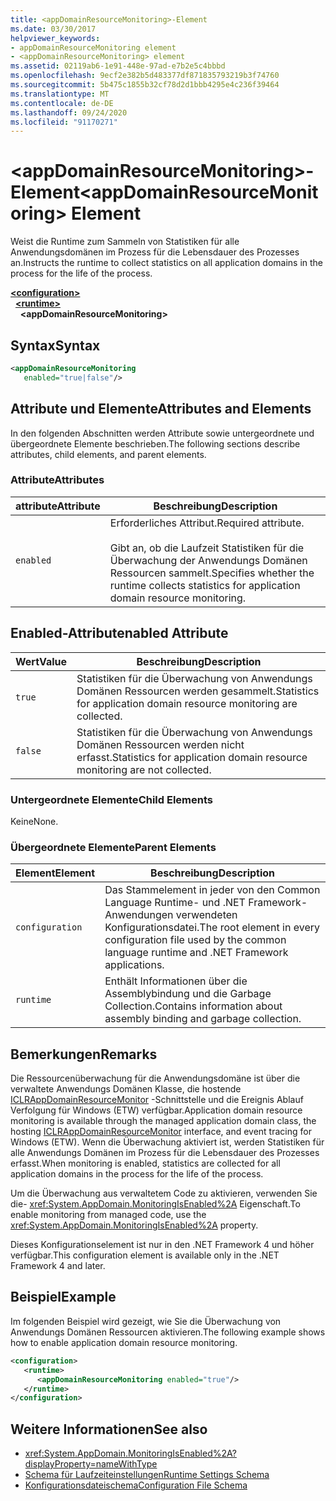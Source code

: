 ```yaml
---
title: <appDomainResourceMonitoring>-Element
ms.date: 03/30/2017
helpviewer_keywords:
- appDomainResourceMonitoring element
- <appDomainResourceMonitoring> element
ms.assetid: 02119ab6-1e91-448e-97ad-e7b2e5c4bbbd
ms.openlocfilehash: 9ecf2e382b5d483377df871835793219b3f74760
ms.sourcegitcommit: 5b475c1855b32cf78d2d1bbb4295e4c236f39464
ms.translationtype: MT
ms.contentlocale: de-DE
ms.lasthandoff: 09/24/2020
ms.locfileid: "91170271"
---
```

# <a name="appdomainresourcemonitoring-element"></a><span data-ttu-id="fd909-102">\<appDomainResourceMonitoring>-Element</span><span class="sxs-lookup"><span data-stu-id="fd909-102">\<appDomainResourceMonitoring> Element</span></span>

<span data-ttu-id="fd909-103">Weist die Runtime zum Sammeln von Statistiken für alle Anwendungsdomänen im Prozess für die Lebensdauer des Prozesses an.</span><span class="sxs-lookup"><span data-stu-id="fd909-103">Instructs the runtime to collect statistics on all application domains in the process for the life of the process.</span></span>  
  
[**\<configuration>**](../configuration-element.md)\
&nbsp;&nbsp;[**\<runtime>**](runtime-element.md)\
&nbsp;&nbsp;&nbsp;&nbsp;**\<appDomainResourceMonitoring>**  
  
## <a name="syntax"></a><span data-ttu-id="fd909-104">Syntax</span><span class="sxs-lookup"><span data-stu-id="fd909-104">Syntax</span></span>  
  
```xml  
<appDomainResourceMonitoring
   enabled="true|false"/>  
```  
  
## <a name="attributes-and-elements"></a><span data-ttu-id="fd909-105">Attribute und Elemente</span><span class="sxs-lookup"><span data-stu-id="fd909-105">Attributes and Elements</span></span>  

 <span data-ttu-id="fd909-106">In den folgenden Abschnitten werden Attribute sowie untergeordnete und übergeordnete Elemente beschrieben.</span><span class="sxs-lookup"><span data-stu-id="fd909-106">The following sections describe attributes, child elements, and parent elements.</span></span>  
  
### <a name="attributes"></a><span data-ttu-id="fd909-107">Attribute</span><span class="sxs-lookup"><span data-stu-id="fd909-107">Attributes</span></span>  
  
|<span data-ttu-id="fd909-108">attribute</span><span class="sxs-lookup"><span data-stu-id="fd909-108">Attribute</span></span>|<span data-ttu-id="fd909-109">Beschreibung</span><span class="sxs-lookup"><span data-stu-id="fd909-109">Description</span></span>|  
|---------------|-----------------|  
|`enabled`|<span data-ttu-id="fd909-110">Erforderliches Attribut.</span><span class="sxs-lookup"><span data-stu-id="fd909-110">Required attribute.</span></span><br /><br /> <span data-ttu-id="fd909-111">Gibt an, ob die Laufzeit Statistiken für die Überwachung der Anwendungs Domänen Ressourcen sammelt.</span><span class="sxs-lookup"><span data-stu-id="fd909-111">Specifies whether the runtime collects statistics for application domain resource monitoring.</span></span>|  
  
## <a name="enabled-attribute"></a><span data-ttu-id="fd909-112">Enabled-Attribut</span><span class="sxs-lookup"><span data-stu-id="fd909-112">enabled Attribute</span></span>  
  
|<span data-ttu-id="fd909-113">Wert</span><span class="sxs-lookup"><span data-stu-id="fd909-113">Value</span></span>|<span data-ttu-id="fd909-114">Beschreibung</span><span class="sxs-lookup"><span data-stu-id="fd909-114">Description</span></span>|  
|-----------|-----------------|  
|`true`|<span data-ttu-id="fd909-115">Statistiken für die Überwachung von Anwendungs Domänen Ressourcen werden gesammelt.</span><span class="sxs-lookup"><span data-stu-id="fd909-115">Statistics for application domain resource monitoring are collected.</span></span>|  
|`false`|<span data-ttu-id="fd909-116">Statistiken für die Überwachung von Anwendungs Domänen Ressourcen werden nicht erfasst.</span><span class="sxs-lookup"><span data-stu-id="fd909-116">Statistics for application domain resource monitoring are not collected.</span></span>|  
  
### <a name="child-elements"></a><span data-ttu-id="fd909-117">Untergeordnete Elemente</span><span class="sxs-lookup"><span data-stu-id="fd909-117">Child Elements</span></span>  

 <span data-ttu-id="fd909-118">Keine</span><span class="sxs-lookup"><span data-stu-id="fd909-118">None.</span></span>  
  
### <a name="parent-elements"></a><span data-ttu-id="fd909-119">Übergeordnete Elemente</span><span class="sxs-lookup"><span data-stu-id="fd909-119">Parent Elements</span></span>  
  
|<span data-ttu-id="fd909-120">Element</span><span class="sxs-lookup"><span data-stu-id="fd909-120">Element</span></span>|<span data-ttu-id="fd909-121">Beschreibung</span><span class="sxs-lookup"><span data-stu-id="fd909-121">Description</span></span>|  
|-------------|-----------------|  
|`configuration`|<span data-ttu-id="fd909-122">Das Stammelement in jeder von den Common Language Runtime- und .NET Framework-Anwendungen verwendeten Konfigurationsdatei.</span><span class="sxs-lookup"><span data-stu-id="fd909-122">The root element in every configuration file used by the common language runtime and .NET Framework applications.</span></span>|  
|`runtime`|<span data-ttu-id="fd909-123">Enthält Informationen über die Assemblybindung und die Garbage Collection.</span><span class="sxs-lookup"><span data-stu-id="fd909-123">Contains information about assembly binding and garbage collection.</span></span>|  
  
## <a name="remarks"></a><span data-ttu-id="fd909-124">Bemerkungen</span><span class="sxs-lookup"><span data-stu-id="fd909-124">Remarks</span></span>  

 <span data-ttu-id="fd909-125">Die Ressourcenüberwachung für die Anwendungsdomäne ist über die verwaltete Anwendungs Domänen Klasse, die hostende [ICLRAppDomainResourceMonitor](../../../unmanaged-api/hosting/iclrappdomainresourcemonitor-interface.md) -Schnittstelle und die Ereignis Ablauf Verfolgung für Windows (ETW) verfügbar.</span><span class="sxs-lookup"><span data-stu-id="fd909-125">Application domain resource monitoring is available through the managed application domain class, the hosting [ICLRAppDomainResourceMonitor](../../../unmanaged-api/hosting/iclrappdomainresourcemonitor-interface.md) interface, and event tracing for Windows (ETW).</span></span> <span data-ttu-id="fd909-126">Wenn die Überwachung aktiviert ist, werden Statistiken für alle Anwendungs Domänen im Prozess für die Lebensdauer des Prozesses erfasst.</span><span class="sxs-lookup"><span data-stu-id="fd909-126">When monitoring is enabled, statistics are collected for all application domains in the process for the life of the process.</span></span>  
  
 <span data-ttu-id="fd909-127">Um die Überwachung aus verwaltetem Code zu aktivieren, verwenden Sie die- <xref:System.AppDomain.MonitoringIsEnabled%2A> Eigenschaft.</span><span class="sxs-lookup"><span data-stu-id="fd909-127">To enable monitoring from managed code, use the <xref:System.AppDomain.MonitoringIsEnabled%2A> property.</span></span>  
  
 <span data-ttu-id="fd909-128">Dieses Konfigurationselement ist nur in den .NET Framework 4 und höher verfügbar.</span><span class="sxs-lookup"><span data-stu-id="fd909-128">This configuration element is available only in the .NET Framework 4 and later.</span></span>  
  
## <a name="example"></a><span data-ttu-id="fd909-129">Beispiel</span><span class="sxs-lookup"><span data-stu-id="fd909-129">Example</span></span>  

 <span data-ttu-id="fd909-130">Im folgenden Beispiel wird gezeigt, wie Sie die Überwachung von Anwendungs Domänen Ressourcen aktivieren.</span><span class="sxs-lookup"><span data-stu-id="fd909-130">The following example shows how to enable application domain resource monitoring.</span></span>  
  
```xml  
<configuration>  
   <runtime>  
      <appDomainResourceMonitoring enabled="true"/>  
   </runtime>  
</configuration>  
```  
  
## <a name="see-also"></a><span data-ttu-id="fd909-131">Weitere Informationen</span><span class="sxs-lookup"><span data-stu-id="fd909-131">See also</span></span>

- <xref:System.AppDomain.MonitoringIsEnabled%2A?displayProperty=nameWithType>
- [<span data-ttu-id="fd909-132">Schema für Laufzeiteinstellungen</span><span class="sxs-lookup"><span data-stu-id="fd909-132">Runtime Settings Schema</span></span>](index.md)
- [<span data-ttu-id="fd909-133">Konfigurationsdateischema</span><span class="sxs-lookup"><span data-stu-id="fd909-133">Configuration File Schema</span></span>](../index.md)
